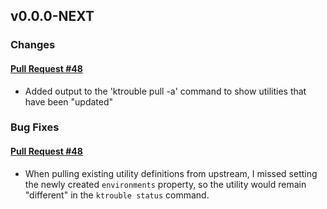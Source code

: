 ## v0.0.0-NEXT

### Changes

#### [Pull Request #48](https://github.com/Maahsome/ktrouble/pull/48)

- Added output to the 'ktrouble pull -a'  command to show utilities that have been "updated"


### Bug Fixes

#### [Pull Request #48](https://github.com/Maahsome/ktrouble/pull/48)

- When pulling existing utility definitions from upstream, I missed setting the newly created `environments` property, so the utility would remain "different" in the `ktrouble status` command.

